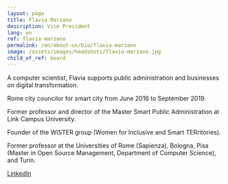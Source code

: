```yaml
---
layout: page
title: Flavia Marzano
description: Vice President
lang: en
ref: flavia-marzano
permalink: /en/about-us/bio/flavia-marzano
image: /assets/images/headshots/flavia-marzano.jpg
child_of_ref: board
---
```


A computer scientist, Flavia supports public administration and businesses on digital transformation.

Rome city councilor for smart city from June 2016 to September 2019.

Former professor and director of the Master Smart Public Administration at Link Campus University.

Founder of the WISTER group (Women for Inclusive and Smart TERritories).

Former professor at the Universities of Rome (Sapienza), Bologna, Pisa (Master in Open Source Management, Department of Computer Science), and Turin.

[LinkedIn](https://www.linkedin.com/in/flaviamarzano/)
